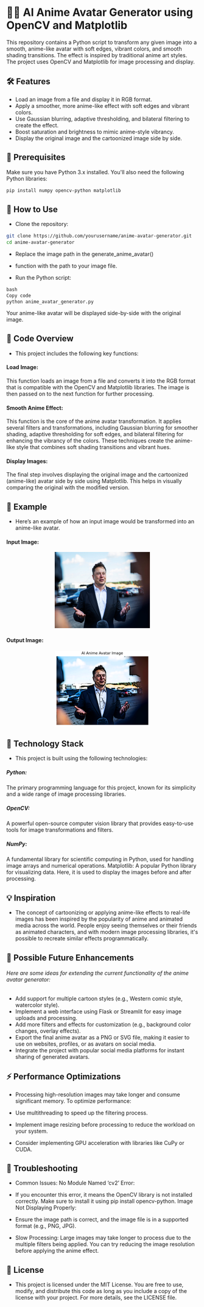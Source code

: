 # 🤖🌐 AI Anime Avatar Generator using OpenCV and Matplotlib 

This repository contains a Python script to transform any given image into a smooth, anime-like avatar with soft edges, vibrant colors, and smooth shading transitions. The effect is inspired by traditional anime art styles. The project uses OpenCV and Matplotlib for image processing and display.

## 🛠️ Features
- Load an image from a file and display it in RGB format.
- Apply a smoother, more anime-like effect with soft edges and vibrant colors.
- Use Gaussian blurring, adaptive thresholding, and bilateral filtering to create the effect.
- Boost saturation and brightness to mimic anime-style vibrancy.
- Display the original image and the cartoonized image side by side.

## 🎯 Prerequisites

Make sure you have Python 3.x installed. You'll also need the following Python libraries:

```bash
pip install numpy opencv-python matplotlib
```
## 🚀 How to Use
- Clone the repository:

```bash
git clone https://github.com/yourusername/anime-avatar-generator.git
cd anime-avatar-generator
```
- Replace the image path in the generate_anime_avatar()
 - function with the path to your image file.


- Run the Python script:
```
bash
Copy code
python anime_avatar_generator.py
```
Your anime-like avatar will be displayed side-by-side with the original image.

## 📁 Code Overview
- This project includes the following key functions:

#### Load Image: 
This function loads an image from a file and converts it into the RGB format that is compatible with the OpenCV and Matplotlib libraries. The image is then passed on to the next function for further processing.

#### Smooth Anime Effect: 
This function is the core of the anime avatar transformation. It applies several filters and transformations, including Gaussian blurring for smoother shading, adaptive thresholding for soft edges, and bilateral filtering for enhancing the vibrancy of the colors. These techniques create the anime-like style that combines soft shading transitions and vibrant hues.

#### Display Images: 
The final step involves displaying the original image and the cartoonized (anime-like) avatar side by side using Matplotlib. This helps in visually comparing the original with the modified version.

## 📸 Example
- Here’s an example of how an input image would be transformed into an anime-like avatar.

#### Input Image:
<div align="center"> <img src="elon intro.jpg"width="250" height="200"/></div>

#### Output Image:
<div align="center"> <img src="output_elon.png"width="250" height="200"/></div>

## 🤖 Technology Stack
- This project is built using the following technologies:

##### Python: 
The primary programming language for this project, known for its simplicity and a wide range of image processing libraries.
##### OpenCV: 
A powerful open-source computer vision library that provides easy-to-use tools for image transformations and filters.
##### NumPy: 
A fundamental library for scientific computing in Python, used for handling image arrays and numerical operations.
Matplotlib: A popular Python library for visualizing data. Here, it is used to display the images before and after processing.
## 💡 Inspiration
- The concept of cartoonizing or applying anime-like effects to real-life images has been inspired by the popularity of anime and animated media across the world. People enjoy seeing themselves or their friends as animated characters, and with modern image processing libraries, it's possible to recreate similar effects programmatically.

## 🧩 Possible Future Enhancements
###### Here are some ideas for extending the current functionality of the anime avatar generator:

 - Add support for multiple cartoon styles (e.g., Western comic style, watercolor style).
 - Implement a web interface using Flask or Streamlit for easy image uploads and processing.
 - Add more filters and effects for customization (e.g., background color changes, overlay effects).
 - Export the final anime avatar as a PNG or SVG file, making it easier to use on websites, profiles, or as avatars on social media.
 - Integrate the project with popular social media platforms for instant sharing of generated avatars.
## ⚡ Performance Optimizations
- Processing high-resolution images may take longer and consume significant memory. To optimize performance:

- Use multithreading to speed up the filtering process.
- Implement image resizing before processing to reduce the workload on your system.
- Consider implementing GPU acceleration with libraries like CuPy or CUDA.
## 🧰 Troubleshooting
- Common Issues:
No Module Named ‘cv2’ Error:

- If you encounter this error, it means the OpenCV library is not installed correctly. Make sure to install it using pip install opencv-python.
Image Not Displaying Properly:

- Ensure the image path is correct, and the image file is in a supported format (e.g., PNG, JPG).
- Slow Processing:
Large images may take longer to process due to the multiple filters being applied. You can try reducing the image resolution before applying the anime effect.
## 📜 License
- This project is licensed under the MIT License. You are free to use, modify, and distribute this code as long as you include a copy of the license with your project. For more details, see the LICENSE file.

